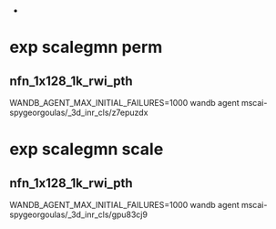 -

# exp scalegmn perm
## nfn_1x128_1k_rwi_pth
WANDB_AGENT_MAX_INITIAL_FAILURES=1000 wandb agent mscai-spygeorgoulas/_3d_inr_cls/z7epuzdx

# exp scalegmn scale
## nfn_1x128_1k_rwi_pth
WANDB_AGENT_MAX_INITIAL_FAILURES=1000 wandb agent mscai-spygeorgoulas/_3d_inr_cls/gpu83cj9